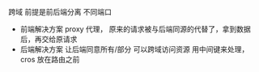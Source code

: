 跨域
前提是前后端分离  不同端口
- 前端解决方案
  proxy  代理， 原来的请求被与后端同源的代替了，拿到数据后，再交给原请求
- 后端解决方案
  让后端同意所有/部分 可以跨域访问资源
  用中间键来处理， cros 放在路由之前